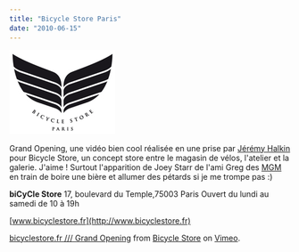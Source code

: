 ```yaml
---
title: "Bicycle Store Paris"
date: "2010-06-15"
---
```


![](images/logobs.jpg "Bicycle Store Paris")

Grand Opening, une vidéo bien cool réalisée en une prise par [Jérémy Halkin](http://www.jeremyhalkin.com) pour Bicycle Store, un concept store entre le magasin de vélos, l'atelier et la galerie. J'aime ! Surtout l'apparition de Joey Starr de l'ami Greg des [MGM](http://www.facebook.com/pages/Paris-France/MGM-Bike-Polo/131176320241408) en train de boire une bière et allumer des pétards si je me trompe pas :)

**biCyCle Store** 17, boulevard du Temple,75003 Paris Ouvert du lundi au samedi de 10 à 19h

[www.bicyclestore.fr](http://www.bicyclestore.fr)

[bicyclestore.fr /// Grand Opening](http://vimeo.com/12360387) from [Bicycle Store](http://vimeo.com/bicyclestore) on [Vimeo](http://vimeo.com).
